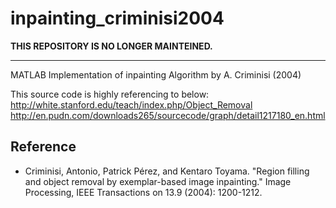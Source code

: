 inpainting_criminisi2004
========================

**THIS REPOSITORY IS NO LONGER MAINTEINED.**

---

MATLAB Implementation of inpainting Algorithm by A. Criminisi (2004)

This source code is highly referencing to below:
http://white.stanford.edu/teach/index.php/Object_Removal
http://en.pudn.com/downloads265/sourcecode/graph/detail1217180_en.html

## Reference

* Criminisi, Antonio, Patrick Pérez, and Kentaro Toyama. "Region filling and object removal by exemplar-based image inpainting." Image Processing, IEEE Transactions on 13.9 (2004): 1200-1212.

